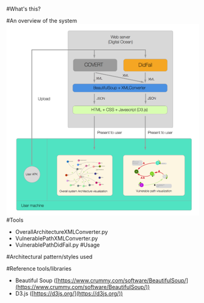 #What's this?
     
#An overview of the system     
![picture alt](https://github.com/pinchih/CS578-Final-Project/blob/master/image/system_graph.png?raw=true)
#Tools
* OverallArchitectureXMLConverter.py
* VulnerablePathXMLConverter.py
* VulnerablePathDidFail.py
#Usage

#Architectural pattern/styles used

#Reference tools/libraries
* Beautiful Soup ([https://www.crummy.com/software/BeautifulSoup/](https://www.crummy.com/software/BeautifulSoup/))
* D3.js ([https://d3js.org/](https://d3js.org/))








